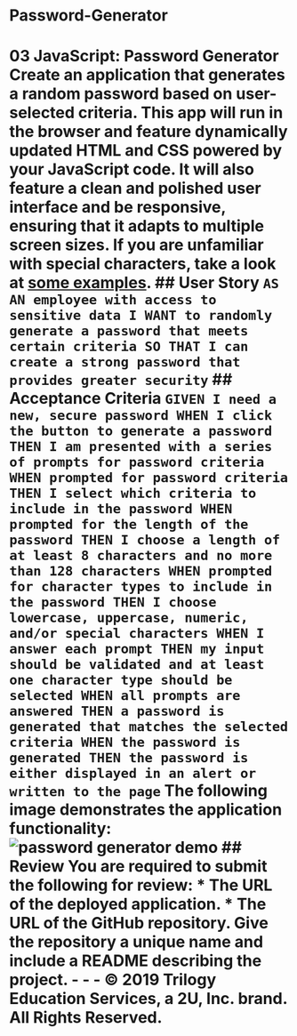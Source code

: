 # Password-Generator
# 03 JavaScript: Password Generator  Create an application that generates a random password based on user-selected criteria. This app will run in the browser and feature dynamically updated HTML and CSS powered by your JavaScript code. It will also feature a clean and polished user interface and be responsive, ensuring that it adapts to multiple screen sizes.  If you are unfamiliar with special characters, take a look at [some examples](https://www.owasp.org/index.php/Password_special_characters).  ## User Story  ``` AS AN employee with access to sensitive data I WANT to randomly generate a password that meets certain criteria SO THAT I can create a strong password that provides greater security ```  ## Acceptance Criteria  ``` GIVEN I need a new, secure password WHEN I click the button to generate a password THEN I am presented with a series of prompts for password criteria WHEN prompted for password criteria THEN I select which criteria to include in the password WHEN prompted for the length of the password THEN I choose a length of at least 8 characters and no more than 128 characters WHEN prompted for character types to include in the password THEN I choose lowercase, uppercase, numeric, and/or special characters WHEN I answer each prompt THEN my input should be validated and at least one character type should be selected WHEN all prompts are answered THEN a password is generated that matches the selected criteria WHEN the password is generated THEN the password is either displayed in an alert or written to the page ```  The following image demonstrates the application functionality:  ![password generator demo](./Assets/03-javascript-homework-demo.png)  ## Review  You are required to submit the following for review:  * The URL of the deployed application.  * The URL of the GitHub repository. Give the repository a unique name and include a README describing the project.  - - - © 2019 Trilogy Education Services, a 2U, Inc. brand. All Rights Reserved.
